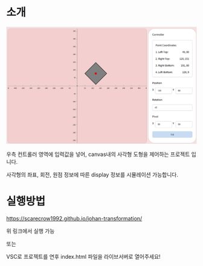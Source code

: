 # 소개
![screenshot](./public/preview.png)

우측 컨트롤러 영역에 입력값을 넣어, canvas내의 사각형 도형을 제어하는 프로젝트 입니다.

사각형의 좌표, 회전, 원점 정보에 따른 display 정보를 시뮬레이션 가능합니다.




# 실행방법

https://scarecrow1992.github.io/johan-transformation/

위 링크에서 실행 가능

또는

VSC로 프로젝트를 연후 index.html 파일을 라이브서버로 열어주세요!

